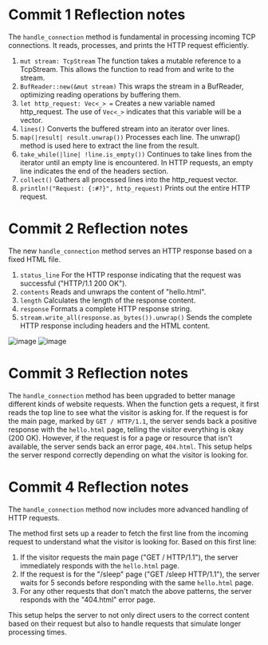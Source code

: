 # Commit 1 Reflection notes

The ```handle_connection``` method is fundamental in processing incoming TCP connections. It reads, processes, and prints the HTTP request efficiently.

1. ```mut stream: TcpStream``` The function takes a mutable reference to a TcpStream. This allows the function to read from and write to the stream.
2. ```BufReader::new(&mut stream)``` This wraps the stream in a BufReader, optimizing reading operations by buffering them.
3. ```let http_request: Vec<_> =``` Creates a new variable named http_request. The use of ```Vec<_>``` indicates that this variable will be a vector.
4. ```lines()``` Converts the buffered stream into an iterator over lines.
5. ```map(|result| result.unwrap())``` Processes each line. The unwrap() method is used here to extract the line from the result.
6. ```take_while(|line| !line.is_empty())``` Continues to take lines from the iterator until an empty line is encountered. In HTTP requests, an empty line indicates the end of the headers section.
7. ```collect()``` Gathers all processed lines into the http_request vector.
8. ```println!("Request: {:#?}", http_request)``` Prints out the entire HTTP request.


# Commit 2 Reflection notes
The new ```handle_connection``` method serves an HTTP response based on a fixed HTML file.
1. ```status_line``` For the HTTP response indicating that the request was successful ("HTTP/1.1 200 OK").
2. ```contents``` Reads and unwraps the content of "hello.html".
3. ```length``` Calculates the length of the response content.
4. ```response``` Formats a complete HTTP response string. 
5. ```stream.write_all(response.as_bytes()).unwrap()``` Sends the complete HTTP response including headers and the HTML content.


![image](https://github.com/tvadhisti/advprog-module6/assets/127074983/885b17bc-7ed5-4aab-a756-bbdff3137918) 
![image](https://github.com/tvadhisti/advprog-module6/assets/127074983/7faf516e-6574-44de-b9b6-63c7c37fd54e)

# Commit 3 Reflection notes
The ```handle_connection``` method has been upgraded to better manage different kinds of website requests. When the function gets a request, it first reads the top line to see what the visitor is asking for. If the request is for the main page, marked by ```GET / HTTP/1.1```, the server sends back a positive response with the ```hello.html``` page, telling the visitor everything is okay (200 OK). However, if the request is for a page or resource that isn't available, the server sends back an error page, ```404.html```. This setup helps the server respond correctly depending on what the visitor is looking for.

# Commit 4 Reflection notes
The ```handle_connection``` method now includes more advanced handling of HTTP requests. 

The method first sets up a reader to fetch the first line from the incoming request to understand what the visitor is looking for. Based on this first line:
1. If the visitor requests the main page ("GET / HTTP/1.1"), the server immediately responds with the ```hello.html``` page.
2. If the request is for the "/sleep" page ("GET /sleep HTTP/1.1"), the server waits for 5 seconds before responding with the same ```hello.html``` page.
3. For any other requests that don't match the above patterns, the server responds with the "404.html" error page.

This setup helps the server to not only direct users to the correct content based on their request but also to handle requests that simulate longer processing times.



   
